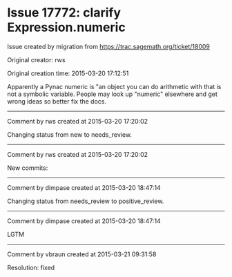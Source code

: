 # Issue 17772: clarify Expression.numeric

Issue created by migration from https://trac.sagemath.org/ticket/18009

Original creator: rws

Original creation time: 2015-03-20 17:12:51

Apparently a Pynac numeric is "an object you can do arithmetic with that is not a symbolic variable. People may look up "numeric" elsewhere and get wrong ideas so better fix the docs.


---

Comment by rws created at 2015-03-20 17:20:02

Changing status from new to needs_review.


---

Comment by rws created at 2015-03-20 17:20:02

New commits:


---

Comment by dimpase created at 2015-03-20 18:47:14

Changing status from needs_review to positive_review.


---

Comment by dimpase created at 2015-03-20 18:47:14

LGTM


---

Comment by vbraun created at 2015-03-21 09:31:58

Resolution: fixed
